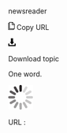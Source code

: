# 

newsreader

![Copy URL](media/newsreader/Copy.png)
Copy URL

![Download](media/newsreader/Download.png)

Download topic

One word.

![In progress](media/newsreader/activity-large.gif)

URL :
